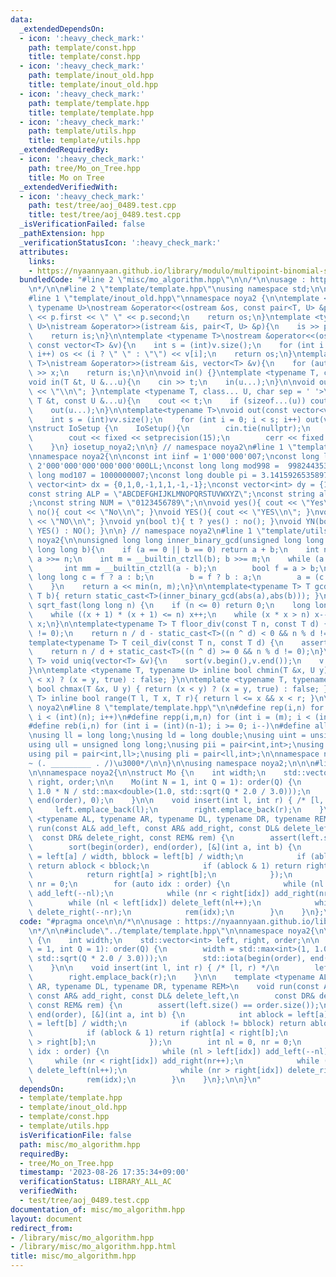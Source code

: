 ```yaml
---
data:
  _extendedDependsOn:
  - icon: ':heavy_check_mark:'
    path: template/const.hpp
    title: template/const.hpp
  - icon: ':heavy_check_mark:'
    path: template/inout_old.hpp
    title: template/inout_old.hpp
  - icon: ':heavy_check_mark:'
    path: template/template.hpp
    title: template/template.hpp
  - icon: ':heavy_check_mark:'
    path: template/utils.hpp
    title: template/utils.hpp
  _extendedRequiredBy:
  - icon: ':heavy_check_mark:'
    path: tree/Mo_on_Tree.hpp
    title: Mo on Tree
  _extendedVerifiedWith:
  - icon: ':heavy_check_mark:'
    path: test/tree/aoj_0489.test.cpp
    title: test/tree/aoj_0489.test.cpp
  _isVerificationFailed: false
  _pathExtension: hpp
  _verificationStatusIcon: ':heavy_check_mark:'
  attributes:
    links:
    - https://nyaannyaan.github.io/library/modulo/multipoint-binomial-sum.hpp
  bundledCode: "#line 2 \"misc/mo_algorithm.hpp\"\n\n/*\n\nusage : https://nyaannyaan.github.io/library/modulo/multipoint-binomial-sum.hpp\n\
    \n*/\n\n#line 2 \"template/template.hpp\"\nusing namespace std;\n\n#include<bits/stdc++.h>\n\
    #line 1 \"template/inout_old.hpp\"\nnamespace noya2 {\n\ntemplate <typename T,\
    \ typename U>\nostream &operator<<(ostream &os, const pair<T, U> &p){\n    os\
    \ << p.first << \" \" << p.second;\n    return os;\n}\ntemplate <typename T, typename\
    \ U>\nistream &operator>>(istream &is, pair<T, U> &p){\n    is >> p.first >> p.second;\n\
    \    return is;\n}\n\ntemplate <typename T>\nostream &operator<<(ostream &os,\
    \ const vector<T> &v){\n    int s = (int)v.size();\n    for (int i = 0; i < s;\
    \ i++) os << (i ? \" \" : \"\") << v[i];\n    return os;\n}\ntemplate <typename\
    \ T>\nistream &operator>>(istream &is, vector<T> &v){\n    for (auto &x : v) is\
    \ >> x;\n    return is;\n}\n\nvoid in() {}\ntemplate <typename T, class... U>\n\
    void in(T &t, U &...u){\n    cin >> t;\n    in(u...);\n}\n\nvoid out() { cout\
    \ << \"\\n\"; }\ntemplate <typename T, class... U, char sep = ' '>\nvoid out(const\
    \ T &t, const U &...u){\n    cout << t;\n    if (sizeof...(u)) cout << sep;\n\
    \    out(u...);\n}\n\ntemplate<typename T>\nvoid out(const vector<vector<T>> &vv){\n\
    \    int s = (int)vv.size();\n    for (int i = 0; i < s; i++) out(vv[i]);\n}\n\
    \nstruct IoSetup {\n    IoSetup(){\n        cin.tie(nullptr);\n        ios::sync_with_stdio(false);\n\
    \        cout << fixed << setprecision(15);\n        cerr << fixed << setprecision(7);\n\
    \    }\n} iosetup_noya2;\n\n} // namespace noya2\n#line 1 \"template/const.hpp\"\
    \nnamespace noya2{\n\nconst int iinf = 1'000'000'007;\nconst long long linf =\
    \ 2'000'000'000'000'000'000LL;\nconst long long mod998 =  998244353;\nconst long\
    \ long mod107 = 1000000007;\nconst long double pi = 3.14159265358979323;\nconst\
    \ vector<int> dx = {0,1,0,-1,1,1,-1,-1};\nconst vector<int> dy = {1,0,-1,0,1,-1,-1,1};\n\
    const string ALP = \"ABCDEFGHIJKLMNOPQRSTUVWXYZ\";\nconst string alp = \"abcdefghijklmnopqrstuvwxyz\"\
    ;\nconst string NUM = \"0123456789\";\n\nvoid yes(){ cout << \"Yes\\n\"; }\nvoid\
    \ no(){ cout << \"No\\n\"; }\nvoid YES(){ cout << \"YES\\n\"; }\nvoid NO(){ cout\
    \ << \"NO\\n\"; }\nvoid yn(bool t){ t ? yes() : no(); }\nvoid YN(bool t){ t ?\
    \ YES() : NO(); }\n\n} // namespace noya2\n#line 1 \"template/utils.hpp\"\nnamespace\
    \ noya2{\n\nunsigned long long inner_binary_gcd(unsigned long long a, unsigned\
    \ long long b){\n    if (a == 0 || b == 0) return a + b;\n    int n = __builtin_ctzll(a);\
    \ a >>= n;\n    int m = __builtin_ctzll(b); b >>= m;\n    while (a != b) {\n \
    \       int mm = __builtin_ctzll(a - b);\n        bool f = a > b;\n        unsigned\
    \ long long c = f ? a : b;\n        b = f ? b : a;\n        a = (c - b) >> mm;\n\
    \    }\n    return a << min(n, m);\n}\n\ntemplate<typename T> T gcd_fast(T a,\
    \ T b){ return static_cast<T>(inner_binary_gcd(abs(a),abs(b))); }\n\nlong long\
    \ sqrt_fast(long long n) {\n    if (n <= 0) return 0;\n    long long x = sqrt(n);\n\
    \    while ((x + 1) * (x + 1) <= n) x++;\n    while (x * x > n) x--;\n    return\
    \ x;\n}\n\ntemplate<typename T> T floor_div(const T n, const T d) {\n    assert(d\
    \ != 0);\n    return n / d - static_cast<T>((n ^ d) < 0 && n % d != 0);\n}\n\n\
    template<typename T> T ceil_div(const T n, const T d) {\n    assert(d != 0);\n\
    \    return n / d + static_cast<T>((n ^ d) >= 0 && n % d != 0);\n}\n\ntemplate<typename\
    \ T> void uniq(vector<T> &v){\n    sort(v.begin(),v.end());\n    v.erase(unique(v.begin(),v.end()),v.end());\n\
    }\n\ntemplate <typename T, typename U> inline bool chmin(T &x, U y) { return (y\
    \ < x) ? (x = y, true) : false; }\n\ntemplate <typename T, typename U> inline\
    \ bool chmax(T &x, U y) { return (x < y) ? (x = y, true) : false; }\n\ntemplate<typename\
    \ T> inline bool range(T l, T x, T r){ return l <= x && x < r; }\n\n} // namespace\
    \ noya2\n#line 8 \"template/template.hpp\"\n\n#define rep(i,n) for (int i = 0;\
    \ i < (int)(n); i++)\n#define repp(i,m,n) for (int i = (m); i < (int)(n); i++)\n\
    #define reb(i,n) for (int i = (int)(n-1); i >= 0; i--)\n#define all(v) (v).begin(),(v).end()\n\
    \nusing ll = long long;\nusing ld = long double;\nusing uint = unsigned int;\n\
    using ull = unsigned long long;\nusing pii = pair<int,int>;\nusing pll = pair<ll,ll>;\n\
    using pil = pair<int,ll>;\nusing pli = pair<ll,int>;\n\nnamespace noya2{\n\n/*\u3000\
    ~ (. _________ . /)\u3000*/\n\n}\n\nusing namespace noya2;\n\n\n#line 10 \"misc/mo_algorithm.hpp\"\
    \n\nnamespace noya2{\n\nstruct Mo {\n    int width;\n    std::vector<int> left,\
    \ right, order;\n\n    Mo(int N = 1, int Q = 1): order(Q) {\n        width = std::max<int>(1,\
    \ 1.0 * N / std::max<double>(1.0, std::sqrt(Q * 2.0 / 3.0)));\n        std::iota(begin(order),\
    \ end(order), 0);\n    }\n\n    void insert(int l, int r) { /* [l, r) */\n   \
    \     left.emplace_back(l);\n        right.emplace_back(r);\n    }\n\n    template\
    \ <typename AL, typename AR, typename DL, typename DR, typename REM>\n    void\
    \ run(const AL& add_left, const AR& add_right, const DL& delete_left,\n      \
    \  const DR& delete_right, const REM& rem) {\n        assert(left.size() == order.size());\n\
    \        sort(begin(order), end(order), [&](int a, int b) {\n            int ablock\
    \ = left[a] / width, bblock = left[b] / width;\n            if (ablock != bblock)\
    \ return ablock < bblock;\n            if (ablock & 1) return right[a] < right[b];\n\
    \            return right[a] > right[b];\n            });\n        int nl = 0,\
    \ nr = 0;\n        for (auto idx : order) {\n            while (nl > left[idx])\
    \ add_left(--nl);\n            while (nr < right[idx]) add_right(nr++);\n    \
    \        while (nl < left[idx]) delete_left(nl++);\n            while (nr > right[idx])\
    \ delete_right(--nr);\n            rem(idx);\n        }\n    }\n};\n\n}\n"
  code: "#pragma once\n\n/*\n\nusage : https://nyaannyaan.github.io/library/modulo/multipoint-binomial-sum.hpp\n\
    \n*/\n\n#include\"../template/template.hpp\"\n\nnamespace noya2{\n\nstruct Mo\
    \ {\n    int width;\n    std::vector<int> left, right, order;\n\n    Mo(int N\
    \ = 1, int Q = 1): order(Q) {\n        width = std::max<int>(1, 1.0 * N / std::max<double>(1.0,\
    \ std::sqrt(Q * 2.0 / 3.0)));\n        std::iota(begin(order), end(order), 0);\n\
    \    }\n\n    void insert(int l, int r) { /* [l, r) */\n        left.emplace_back(l);\n\
    \        right.emplace_back(r);\n    }\n\n    template <typename AL, typename\
    \ AR, typename DL, typename DR, typename REM>\n    void run(const AL& add_left,\
    \ const AR& add_right, const DL& delete_left,\n        const DR& delete_right,\
    \ const REM& rem) {\n        assert(left.size() == order.size());\n        sort(begin(order),\
    \ end(order), [&](int a, int b) {\n            int ablock = left[a] / width, bblock\
    \ = left[b] / width;\n            if (ablock != bblock) return ablock < bblock;\n\
    \            if (ablock & 1) return right[a] < right[b];\n            return right[a]\
    \ > right[b];\n            });\n        int nl = 0, nr = 0;\n        for (auto\
    \ idx : order) {\n            while (nl > left[idx]) add_left(--nl);\n       \
    \     while (nr < right[idx]) add_right(nr++);\n            while (nl < left[idx])\
    \ delete_left(nl++);\n            while (nr > right[idx]) delete_right(--nr);\n\
    \            rem(idx);\n        }\n    }\n};\n\n}\n"
  dependsOn:
  - template/template.hpp
  - template/inout_old.hpp
  - template/const.hpp
  - template/utils.hpp
  isVerificationFile: false
  path: misc/mo_algorithm.hpp
  requiredBy:
  - tree/Mo_on_Tree.hpp
  timestamp: '2023-08-26 17:35:34+09:00'
  verificationStatus: LIBRARY_ALL_AC
  verifiedWith:
  - test/tree/aoj_0489.test.cpp
documentation_of: misc/mo_algorithm.hpp
layout: document
redirect_from:
- /library/misc/mo_algorithm.hpp
- /library/misc/mo_algorithm.hpp.html
title: misc/mo_algorithm.hpp
---
```

